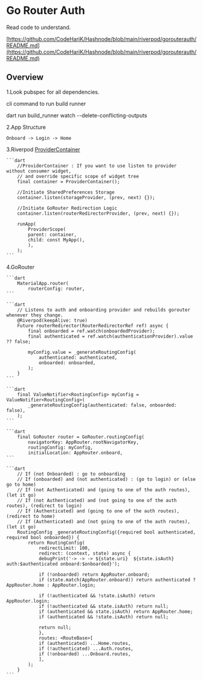 # Go Router Auth

Read code to understand.

[https://github.com/CodeHariK/Hashnode/blob/main/riverpod/gorouterauth/README.md](https://github.com/CodeHariK/Hashnode/blob/main/riverpod/gorouterauth/README.md)

## Overview

1.Look pubspec for all dependencies.

cli command to run build runner

dart run build_runner watch --delete-conflicting-outputs

2.App Structure

    Onboard -> Login -> Home

3.Riverpod [ProviderContainer](https://riverpod.dev/docs/concepts/scopes)

    ```dart
        //ProviderContainer : If you want to use listen to provider without consumer widget,
        // and override specific scope of widget tree
        final container = ProviderContainer();

        //Initiate SharedPreferences Storage
        container.listen(storageProvider, (prev, next) {});

        //Initiate GoRouter Redirection Logic
        container.listen(routerRedirectorProvider, (prev, next) {});

        runApp(
            ProviderScope(
            parent: container,
            child: const MyApp(),
            ),
        );
    ```

4.GoRouter

    ```dart
        MaterialApp.router(
            routerConfig: router,
    ```

    ```dart
        // Listens to auth and onboarding provider and rebuilds gorouter whenever they change.
        @Riverpod(keepAlive: true)
        Future routerRedirector(RouterRedirectorRef ref) async {
            final onboarded = ref.watch(onboardedProvider);
            final authenticated = ref.watch(authenticationProvider).value ?? false;

            myConfig.value = _generateRoutingConfig(
                authenticated: authenticated,
                onboarded: onboarded,
            );
        }
    ```

    ```dart
        final ValueNotifier<RoutingConfig> myConfig = ValueNotifier<RoutingConfig>(
            _generateRoutingConfig(authenticated: false, onboarded: false),
        );
    ```

    ```dart
        final GoRouter router = GoRouter.routingConfig(
            navigatorKey: AppRouter.rootNavigatorKey,
            routingConfig: myConfig,
            initialLocation: AppRouter.onboard,
    ```

    ```dart
        // If (not Onboarded) : go to onboarding
        // If (onboarded) and (not authenticated) : (go to login) or (else go to home)
        // If (not Authenticated) and (going to one of the auth routes), (let it go)
        // If (not Authenticated) and (not going to one of the auth routes), (redirect to login)
        // If (Authenticated) and (going to one of the auth routes), (redirect to home)
        // If (Authenticated) and (not going to one of the auth routes), (let it go)
        RoutingConfig _generateRoutingConfig({required bool authenticated, required bool onboarded}) {
            return RoutingConfig(
                redirectLimit: 100,
                redirect: (context, state) async {
                debugPrint('-> -> -> ${state.uri}  ${state.isAuth}  auth:$authenticated onboard:$onboarded}');

                if (!onboarded) return AppRouter.onboard;
                if (state.match(AppRouter.onboard)) return authenticated ? AppRouter.home : AppRouter.login;

                if (!authenticated && !state.isAuth) return AppRouter.login;
                if (!authenticated && state.isAuth) return null;
                if (authenticated && state.isAuth) return AppRouter.home;
                if (authenticated && !state.isAuth) return null;

                return null;
                },
                routes: <RouteBase>[
                if (authenticated) ...Home.routes,
                if (!authenticated) ...Auth.routes,
                if (!onboarded) ...Onboard.routes,
                ],
            );
        }
    ```
